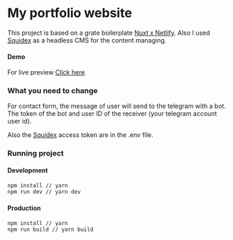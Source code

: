 # My portfolio website

This project is based on a grate boilerplate [Nuxt x Netlify](https://github.com/xdesro/nuxt-netlify-cms-starter). Also I used [Squidex](https://squidex.io) as a headless CMS for the content managing.

#### Demo

For live preview [Click here](http://nariman-work.netlify.com/)

### What you need to change

For contact form, the message of user will send to the telegram with a bot. The token of the bot and user ID of the receiver (your telegram account user id).

Also the [Squidex](https://squidex.io) access token are in the .env file.

### Running project

#### Development

```bash
npm install // yarn
npm run dev // yarn dev
```

#### Production

```bash
npm install // yarn
npm run build // yarn build
```
